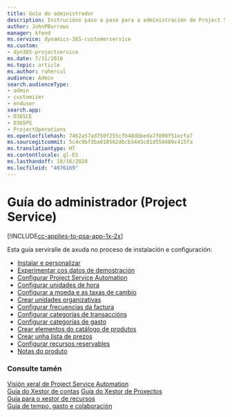 ```yaml
---
title: Guía do administrador
description: Instrucións paso a paso para a administración de Project Service
author: JohnPBurrows
manager: kfend
ms.service: dynamics-365-customerservice
ms.custom:
- dyn365-projectservice
ms.date: 7/31/2018
ms.topic: article
ms.author: ruhercul
audience: Admin
search.audienceType:
- admin
- customizer
- enduser
search.app:
- D365CE
- D365PS
- ProjectOperations
ms.openlocfilehash: 7462a57ad750f255cfb48dbbeda7f899f51ecfa7
ms.sourcegitcommit: 5c4c9bf3ba018562d6cb3443c01d550489c415fa
ms.translationtype: HT
ms.contentlocale: gl-ES
ms.lasthandoff: 10/16/2020
ms.locfileid: "4076169"
---
```

# <a name="administrator-guide-project-service"></a>Guía do administrador (Project Service)

[!INCLUDE[cc-applies-to-psa-app-1x-2x](../includes/cc-applies-to-psa-app-1x-2x.md)]

Esta guía serviralle de axuda no proceso de instalación e configuración:  
  
- [Instalar e personalizar](install-customize.md)
- [Experimentar cos datos de demostración](use-demo-data.md)
- [Configurar Project Service Automation](configure.md)
- [Configurar unidades de hora](set-up-time-units.md)
- [Configurar a moeda e as taxas de cambio](set-up-currencies-exchange-rates.md)
- [Crear unidades organizativas](create-organizational-units.md)
- [Configurar frecuencias da factura](set-up-invoice-frequencies.md)
- [Configurar categorías de transaccións](configure-transaction-categories.md)
- [Configurar categorías de gasto](configure-expense-categories.md)
- [Crear elementos do catálogo de produtos](create-product-catalog-items.md)
- [Crear unha lista de prezos](create-price-list.md)
- [Configurar recursos reservables](set-up-resources.md)
- [Notas do produto](white-papers.md)
  
### <a name="see-also"></a>Consulte tamén  
 [Visión xeral de Project Service Automation](../psa/overview.md)    
 [Guía do Xestor de contas](../psa/account-manager-guide.md) [Guía do Xestor de Proxectos](../psa/project-manager-guide.md)   
 [Guía para o xestor de recursos](../psa/resource-manager-guide.md)   
 [Guía de tempo, gasto e colaboración](../psa/time-expense-collaboration-guide.md)
